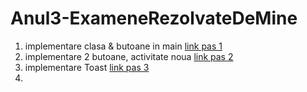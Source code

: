# Anul3-ExameneRezolvateDeMine

1) implementare clasa & butoane in main [link pas 1](https://youtu.be/zNwHTzS-3Qs)  
2) implementare 2 butoane, activitate noua [link pas 2](https://youtu.be/bgf8LwnQ7fk)  
3) implementare Toast [link pas 3](https://youtu.be/OX8G-512Ds0)  
4) 
